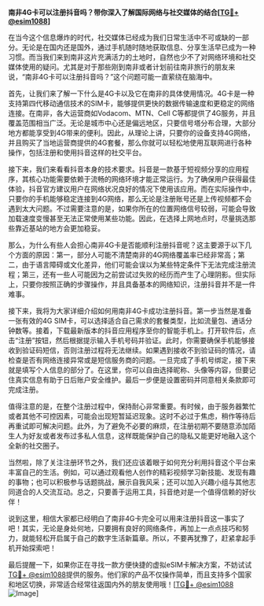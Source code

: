 **南非4G卡可以注册抖音吗？带你深入了解国际网络与社交媒体的结合[[TG💪+ @esim1088](https://t.me/s/esim1088)]**

在当今这个信息爆炸的时代，社交媒体已经成为我们日常生活中不可或缺的一部分。无论是在国内还是国外，通过手机随时随地获取信息、分享生活早已成为一种习惯。而当我们来到南非这片充满活力的土地时，自然也少不了对网络环境和社交媒体使用的疑问。尤其是对于那些刚到南非或者计划前往南非旅行的朋友来说，“南非4G卡可以注册抖音吗？”这个问题可能一直萦绕在脑海中。

首先，让我们来了解一下什么是4G卡以及它在南非的具体使用情况。4G卡是一种支持第四代移动通信技术的SIM卡，能够提供更快的数据传输速度和更稳定的网络连接。在南非，各大运营商如Vodacom、MTN、Cell C等都提供了4G服务，并且覆盖范围相当广泛。无论是城市中心还是偏远地区，只要信号塔分布合理，大部分地方都能享受到4G带来的便利。因此，从理论上讲，只要你的设备支持4G网络，并且购买了当地运营商提供的4G套餐，那么你就可以轻松地使用互联网进行各种操作，包括注册和使用抖音这样的社交平台。

接下来，我们来看看抖音本身的技术要求。抖音是一款基于短视频分享的应用程序，其核心功能需要依赖于流畅的网络环境才能正常运行。为了确保用户获得最佳体验，抖音官方建议用户在网络状况良好的情况下使用该应用。而在实际操作中，只要你的手机能够稳定连接到4G网络，那么无论是注册账号还是上传视频都不会遇到太大问题。不过需要注意的是，如果你所在的位置网络信号较弱，可能会导致加载速度变慢甚至无法正常使用某些功能。因此，在选择上网地点时，尽量挑选那些靠近基站的地方会更加稳妥。

那么，为什么有些人会担心南非4G卡是否能顺利注册抖音呢？这主要源于以下几个方面的原因：第一，部分人可能不清楚南非的4G网络覆盖率已经非常高；第二，由于语言障碍或文化差异，他们可能会误以为某些特定条件下无法完成注册流程；第三，还有一些人可能因为之前尝试过失败的经历而产生了心理阴影。但实际上，只要你按照正确的步骤操作，并且具备基本的网络知识，注册抖音并不是一件难事。

接下来，我将为大家详细介绍如何用南非4G卡成功注册抖音。第一步当然是准备一张有效的4G SIM卡，可以选择适合自己需求的套餐类型，比如流量包、通话分钟数等。接着，下载最新版本的抖音应用程序至你的智能手机上。打开软件后，点击“注册”按钮，然后根据提示输入手机号码并验证。此时，你需要确保手机能够接收到验证码短信，否则注册过程将无法继续。如果遇到接收不到验证码的情况，请检查是否有网络连接异常或是短信服务商的问题。一旦完成了手机号绑定，接下来就是填写个人信息的部分了。在这里，你可以自由选择昵称、头像等内容，但要记住真实信息有助于日后账户安全维护。最后一步便是设置密码并同意相关条款即可完成注册。

值得注意的是，在整个注册过程中，保持耐心非常重要。有时候，由于服务器繁忙或者其他不可控因素，可能会出现短暂延迟现象。这时不必过于焦虑，稍作等待后再重试即可解决问题。此外，为了避免不必要的麻烦，在注册初期不要随意添加陌生人为好友或者发布过多私人信息，这样既能保护自己的隐私又能更好地融入这个全新的社交圈子。

当然啦，除了关注注册环节之外，我们还应该着眼于如何充分利用抖音这个平台来丰富自己的生活。例如，可以通过观看他人创作的精彩视频学习新技能、发现有趣的事物；也可以积极参与话题挑战，展示自我风采；还可以加入兴趣小组与其他志同道合的人交流互动。总之，只要善于运用工具，抖音绝对是一个值得信赖的好伙伴！

说到这里，相信大家都已经明白了南非4G卡完全可以用来注册抖音这一事实了吧！其实，无论是身处何地，只要拥有良好的网络条件，再加上一点点技巧和努力，就能轻松开启属于自己的数字生活新篇章。所以，不要再犹豫了，赶紧拿起手机开始探索吧！

最后提醒一下，如果你正在寻找一款方便快捷的虚拟eSIM卡解决方案，不妨试试[TG💪+ @esim1088](https://t.me/s/esim1088)提供的服务。他们家的产品不仅操作简单，而且支持多个国家和地区切换，非常适合经常往返国内外的朋友使用哦！[[TG💪+ @esim1088](https://t.me/s/esim1088) ![Image](https://i.postimg.cc/4NQfJmqS/Snipaste-2025-05-13-00-14-12.png)]